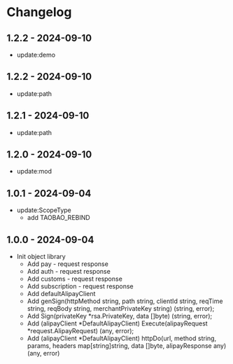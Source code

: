 # Changelog

## 1.2.2 - 2024-09-10
*  update:demo

## 1.2.2 - 2024-09-10
*  update:path

## 1.2.1 - 2024-09-10
*  update:path

## 1.2.0 - 2024-09-10
*  update:mod

## 1.0.1 - 2024-09-04
*  update:ScopeType
   * add TAOBAO_REBIND

## 1.0.0 - 2024-09-04
*  Init object library
    * Add pay - request response
    * Add auth - request response
    * Add customs - request response
    * Add subscription - request response
    * Add defaultAlipayClient
    * Add genSign(httpMethod string, path string, clientId string, reqTime string, reqBody string, merchantPrivateKey string) (string, error);
    * Add Sign(privateKey *rsa.PrivateKey, data []byte) (string, error);
    * Add (alipayClient *DefaultAlipayClient) Execute(alipayRequest *request.AlipayRequest) (any, error);
    * Add (alipayClient *DefaultAlipayClient) httpDo(url, method string, params, headers map[string]string, data []byte, alipayResponse any) (any, error)


